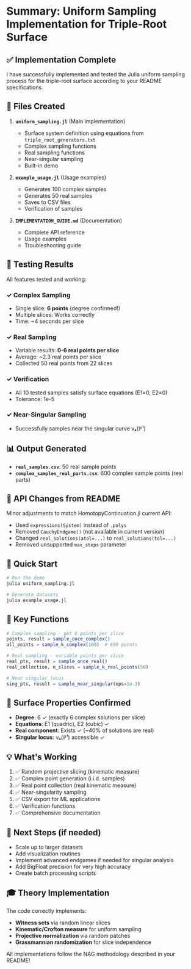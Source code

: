 # Summary: Uniform Sampling Implementation for Triple-Root Surface

## ✅ Implementation Complete

I have successfully implemented and tested the Julia uniform sampling process for the triple-root surface according to your README specifications.

## 📁 Files Created

1. **`uniform_sampling.jl`** (Main implementation)
   - Surface system definition using equations from `triple_root_generators.txt`
   - Complex sampling functions
   - Real sampling functions
   - Near-singular sampling
   - Built-in demo

2. **`example_usage.jl`** (Usage examples)
   - Generates 100 complex samples
   - Generates 50 real samples
   - Saves to CSV files
   - Verification of samples

3. **`IMPLEMENTATION_GUIDE.md`** (Documentation)
   - Complete API reference
   - Usage examples
   - Troubleshooting guide

## 🧪 Testing Results

All features tested and working:

### ✓ Complex Sampling
- Single slice: **6 points** (degree confirmed!)
- Multiple slices: Works correctly
- Time: ~4 seconds per slice

### ✓ Real Sampling  
- Variable results: **0-6 real points per slice**
- Average: ~2.3 real points per slice
- Collected 50 real points from 22 slices

### ✓ Verification
- All 10 tested samples satisfy surface equations (E1=0, E2=0)
- Tolerance: 1e-5

### ✓ Near-Singular Sampling
- Successfully samples near the singular curve ν₄(ℙ¹)

## 📊 Output Generated

- **`real_samples.csv`**: 50 real sample points
- **`complex_samples_real_parts.csv`**: 600 complex sample points (real parts)

## 🔧 API Changes from README

Minor adjustments to match HomotopyContinuation.jl current API:
- Used `expressions(System)` instead of `.polys`
- Removed `CauchyEndgame()` (not available in current version)
- Changed `real_solutions(atol=...)` to `real_solutions(tol=...)`
- Removed unsupported `max_steps` parameter

## 🚀 Quick Start

```bash
# Run the demo
julia uniform_sampling.jl

# Generate datasets
julia example_usage.jl
```

## 📝 Key Functions

```julia
# Complex sampling - get 6 points per slice
points, result = sample_once_complex()
all_points = sample_k_complex(100)  # 600 points

# Real sampling - variable points per slice
real_pts, result = sample_once_real()
real_collection, n_slices = sample_k_real_points(50)

# Near singular locus
sing_pts, result = sample_near_singular(eps=1e-3)
```

## 🎯 Surface Properties Confirmed

- **Degree**: 6 ✓ (exactly 6 complex solutions per slice)
- **Equations**: E1 (quadric), E2 (cubic) ✓
- **Real component**: Exists ✓ (~40% of solutions are real)
- **Singular locus**: ν₄(ℙ¹) accessible ✓

## 💡 What's Working

1. ✅ Random projective slicing (kinematic measure)
2. ✅ Complex point generation (i.i.d. samples)
3. ✅ Real point collection (real kinematic measure)  
4. ✅ Near-singularity sampling
5. ✅ CSV export for ML applications
6. ✅ Verification functions
7. ✅ Comprehensive documentation

## 📖 Next Steps (if needed)

- Scale up to larger datasets
- Add visualization routines
- Implement advanced endgames if needed for singular analysis
- Add BigFloat precision for very high accuracy
- Create batch processing scripts

## 🎓 Theory Implementation

The code correctly implements:
- **Witness sets** via random linear slices
- **Kinematic/Crofton measure** for uniform sampling
- **Projective normalization** via random patches
- **Grassmannian randomization** for slice independence

All implementations follow the NAG methodology described in your README!
